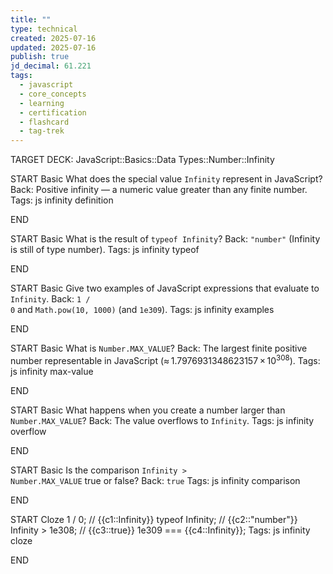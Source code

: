 ```yaml
---
title: ""
type: technical
created: 2025-07-16
updated: 2025-07-16
publish: true
jd_decimal: 61.221
tags:
  - javascript
  - core_concepts
  - learning
  - certification
  - flashcard
  - tag-trek
---
```


TARGET DECK: JavaScript::Basics::Data Types::Number::Infinity

START
Basic
What does the special value <code>Infinity</code> represent in JavaScript?
Back: Positive infinity — a numeric value greater than any finite number.
Tags: js infinity definition
<!--ID: 1752716794364-->

END

START
Basic
What is the result of <code>typeof Infinity</code>?
Back: <code>"number"</code> (Infinity is still of type number).
Tags: js infinity typeof
<!--ID: 1752716794366-->

END

START
Basic
Give two examples of JavaScript expressions that evaluate to <code>Infinity</code>.
Back: <code>1 / 0</code> and <code>Math.pow(10, 1000)</code> (and <code>1e309</code>).
Tags: js infinity examples
<!--ID: 1752716794367-->

END

START
Basic
What is <code>Number.MAX_VALUE</code>?
Back: The largest finite positive number representable in JavaScript (≈ 1.7976931348623157 × 10<sup>308</sup>).
Tags: js infinity max-value
<!--ID: 1752716794368-->

END

START
Basic
What happens when you create a number larger than <code>Number.MAX_VALUE</code>?
Back: The value overflows to <code>Infinity</code>.
Tags: js infinity overflow
<!--ID: 1752716794369-->

END

START
Basic
Is the comparison <code>Infinity > Number.MAX_VALUE</code> true or false?
Back: <code>true</code>
Tags: js infinity comparison
<!--ID: 1752716794370-->

END

START
Cloze
1 / 0; // {{c1::Infinity}}
typeof Infinity; // {{c2::"number"}}
Infinity > 1e308; // {{c3::true}}
1e309 === {{c4::Infinity}};
Tags: js infinity cloze
<!--ID: 1752716794372-->

END
